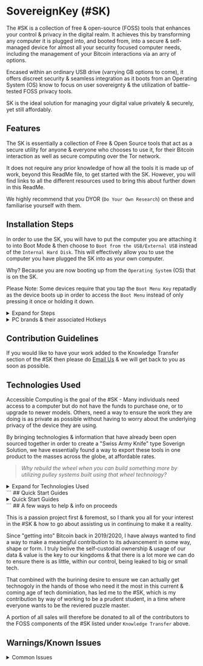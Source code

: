 # SovereignKey (#SK) 

The #SK is a collection of free & open-source (FOSS) tools that enhances your control & privacy in the digital realm. It achieves this by transforming any computer it is plugged into, and booted from, into a secure & self-managed device for almost all your security focused computer needs, including the management of your Bitcoin interactions via an arry of options.

Encased within an ordinary USB drive (varrying GB options to come), it offers discreet security & seamless integration as it boots from an Operating System (OS) know to focus on user sovereignty & the utilization of battle-tested FOSS privacy tools. 

SK is the ideal solution for managing your digital value privately & securely, yet still affordably.

## Features

The SK is essentially a collection of Free & Open Source tools that act as a secure utility for anyone & everyone who chooses to use it, for their Bitcoin interaction as well as secure computing over the Tor network.

It does not require any prior knowledge of how all the tools it is made up of work, beyond this ReadMe file, to get started with the SK. However, you will find links to all the different resources used to bring this about further down in this ReadMe. 

We highly recommend that you DYOR (`Do Your Own Research`) on these and familiarise yourself with them.


## Installation Steps

In order to use the SK, you will have to put the computer you are attaching it to into Boot Mode & then choose to `Boot from the USB/External USB` instead of the `Internal Hard Disk`. This will effectively allow you to use the computer you have plugged the SK into as your own computer. 

Why? Because you are now booting up from the `Operating System` (OS) that is on the SK.

Please Note: Some devices require that you tap the `Boot Menu Key` repatadly as the device boots up in order to access the `Boot Menu` instead of only pressing it once or holding it down.

<details> <summary>Expand for Steps</summary>

  
  1. Make sure computer is turned off.  
  
  2. Plug your SK into USB slot of the computer.
     
  4. Turn computer on.
     
  6. Tap/Hold the correct `Boot Menu Key` to enter the `Boot Menu`.  
  7. Select `Boot from the USB/External USB` (might be named differently depending on the specific computer you are using but there will be mention of eother a USB or External Drive).  
  8. Wait for Tails to load.  
  9. Enter the default `Persistant Storage` passphrase, click `Unlock Encryption`.  
  10. Select the blue `Start Tails` button on the top right of the box.  
  11. Connect to a local internet network so that you have internet access.  
  12. Select `Connect to Tor` when the Tor Connection window appears.  
  
</details>

<details> <summary>PC brands & their associated Hotkeys</summary>

Here is a list of PC brands and their associated hotkeys for entering the boot menu:

| Computer Manufacturer  | Boot Menu Key |
| ------------- | ------------- |
| ACER SERIES  | Esc, F12, F9  |
| ASUS SERIES  | Esc, F8  |
| COMPAQ  | Esc, F9  |
| DELL SERIES  | F12  |
| HP SERIES  | Esc, F9  |
| LENOVO SERIES  | F12, F8, F10  |
| SAMSUNG SERIES  | F12, Esc  |
| SONY SERIES  | F10, F11, ASSIST  |
| TOSHIBA SERIES  | F12  |

| MOTHERBOARDS | Boot Menu Key |
| ------------- | ------------- |
| ASUS   | F8  |
| GIGABYTE  | F12  |
| MSI  | F11  |
| INTEL  | F10  |
| ASROCK  | F11  |
| EVGA  | F7  |
| ASROCK  | F11  |

| OTHER MANUFACTURERS | Boot Menu Key |
| ------------- | ------------- |
| XIAOMI   | Fn +F2 (Choose Boot Menu)  |
| PANASONIC   | F2 (go to the exit and then choose boot order)  |
| NEC   | F5  |
| PACKARD BELL   | F8  |
| eMCHINES   | F12  |
| FUJITSU   | F12  |
| GATEWAY   | F11, Esc, F10  |
| iBALL   | F9 (Choose your media under boot option)  |
| HUAWEI   | F2  |
| SHARP   | F9  |

</details>

## Contribution Guidelines

If you would like to have your work added to the Knowledge Transfer section of the #SK then please do [Email Us](mailto:okin@okinent.org) & we will get back to you as soon as possible.

## Technologies Used

Accessible Computing is the goal of the #SK - Many individuals need access to a computer but do not have the funds to purchase one, or to upgrade to newer models. Others, need a way to ensure the work they are doing is as private as possible without having to worry about the underlying privacy of the device they are using.

By bringing technologies & information that have already been open sourced together in order to create a "Swiss Army Knife" type Soverign Solution, we have essentially found a way to export these tools in one product to the masses across the globe, at affordable rates.

>*Why rebuild the wheel when you can build something more by utilizing pulley systems built using that wheel technology?*

<details> <summary>Expand for Technologies Used</summary>

The Operating System (OS) used for the #SK is [Tails](https://tails.net) ~ Used by Human Rights Activits & Journalists around the World, it is a portable operating system capable of protecting against surveillance & censorship. It makes use of the Tor network by default to protect your privacy online. To assit in this, it includes a selection of applications to work on sensitive documents & communicate securely. Everything in Tails is ready-to-use & has safe defaults.

Combining Tails, Bitcoin Core & the technologies below allow for strong anonymity for transactions & secure encrypted storage for your computer needs. 

<details> <summary>Electrum Wallet</summary>

[Electrum Wallet](https://electrum.org/) - This wallet is added into Tails by Default & has been a Bitcoin Desktop Wallet of choice since its creation in 2011. Electrum’s focus is speed, with low resource usage & simplifying Bitcoin.

</details>

<details> <summary>BAILS</summary>

[BAILS](https://github.com/BenWestgate/Bails) - Installs Bitcoin Core on the encrypted Persistent Storage of Tails, creates & recovers Bitcoin Core wallets from Codex32 (BIP93) seed backups & creates backup Bails USB sticks & shareable blank Bails USB sticks. 

It ensures your money is protected from surveillance, censorship, and confiscation, leaving no trace of your Bitcoin use on the computer or the Internet.

</details>

<details> <summary>Sparrow Wallet</summary>

[Sparrow Wallet](https://www.sparrowwallet.com) - Sparrow is a Bitcoin wallet for those who value financial self sovereignty. Sparrow’s emphasis is on security, privacy & usability while priding itself on not hiding information from you - on the contrary it attempts to provide as much detail as possible about your transactions & UTXOs, but in a way that is manageable & usable.

</details>

<details> <summary>Knowledge Transfer</summary>

>***Free Books - A collection of curated Books around Bitcoin & Financial Literacy.***

- [The Bitcoin Whitepaper in various Languages](https://exonumia.africa) by Satoshi Nakamoto

- [2nd Edition: The Simplest Bitcoin Book Ever Written](https://d.nostr.build/tIkvB3qVy5jVkH48.pdf) by Keysa Luna
  
- [Bitcoin: Separation of Money and State](https://braiins.com/books/bitcoin-separation-of-money-and-state) by Josef Tětek

- [The Bitcoin Standard](https://worldfreebooks.com/book/the-bitcoin-standard-by-saifedean-ammous/) by Saifedean Ammous

- [Inventing Bitcoin](url) by Yan Pritzker

- [Bitcoin For Business](url) by Student of Bitcoin 

- [Codex32 - Shamir Secret Sharing Scheme](https://secretcodex32.com/docs/index.html) by Leon Olsson Curr & Pearlwart Snead

> ***Digital Education - A colllection of Digitial Media Based Education around Bitcoin***

- [The World’s First Kids Cartoon about Bitcoin!](https://www.youtube.com/watch?v=_ekzsZZGfsk) by Tuttle Twins 

</details>

</details>
```
## Quick Start Guides

<details> <summary>Quick Start Guides</summary>

Project demo URL helps the viewer to see live projects easily. We can also use this to show live previews to prospective interviewers quickly during interviews.

We have brought together Quick Start Guides for all the Tools mentioned above to make it easier to get started & make the most out of your journey with your #SK.

</details>
```
## A few ways to help & info on proceeds

This is a passion project first & foremost, so I thank you all for your interest in the #SK & how to go about assisting us in continuing to make it a reality.

Since "getting into" Bitcoin back in 2019/2020, I have always wanted to find a way to make a meaningful contribution to its advancement in some way, shape or form. I truly belive the self-custodial ownership & usage of our data & value is the key to our kingdoms & that there is a lot more we can do to ensure there is as little, within our control, being leaked to big or small tech. 

That combined with the burining desire to ensure we can actually get technogoly in the hands of those who need it the most in this current & coming age of tech dominiation, has led me to the #SK, which is my contribution by way of working to be a prudent student, in a time where everyone wants to be the reviered puzzle master.

A portion of all sales will therefore be donated to all of the contributors to the FOSS components of the #SK listed under `Knowledge Transfer` above.

## Warnings/Known Issues

<details> <summary>Common Issues</summary>

This is in no way a comprehensive list, however, it will be updated with more information as we discover the issues reported:

- Tails does not start at all on Mac models that use the Apple M1 chip and on many other Mac models. Here is a list of all current Known Issues with trying to get Tails to boot on various hardware.

</details>
